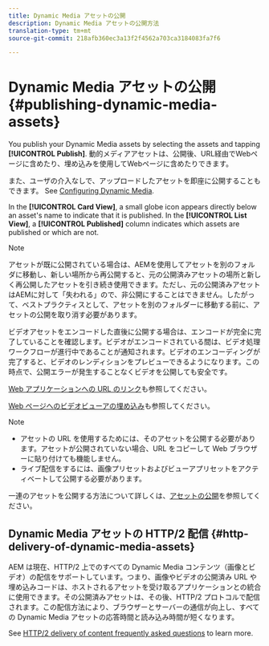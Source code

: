 ```yaml
---
title: Dynamic Media アセットの公開
description: Dynamic Media アセットの公開方法
translation-type: tm+mt
source-git-commit: 218afb360ec3a13f2f4562a703ca3184083fa7f6

---
```



# Dynamic Media アセットの公開 {#publishing-dynamic-media-assets}

You publish your Dynamic Media assets by selecting the assets and tapping **[!UICONTROL Publish]**. 動的メディアアセットは、公開後、URL経由でWebページに含めたり、埋め込みを使用してWebページに含めたりできます。

また、ユーザの介入なしで、アップロードしたアセットを即座に公開することもできます。 See [Configuring Dynamic Media](config-dm.md).

In the **[!UICONTROL Card View]**, a small globe icon appears directly below an asset&#39;s name to indicate that it is published. In the **[!UICONTROL List View]**, a **[!UICONTROL Published]** column indicates which assets are published or which are not.

>[!NOTE]
>
>アセットが既に公開されている場合は、AEMを使用してアセットを別のフォルダに移動し、新しい場所から再公開すると、元の公開済みアセットの場所と新しく再公開したアセットを引き続き使用できます。ただし、元の公開済みアセットはAEMに対して「失われる」ので、非公開にすることはできません。したがって、ベストプラクティスとして、アセットを別のフォルダーに移動する前に、アセットの公開を取り消す必要があります。

ビデオアセットをエンコードした直後に公開する場合は、エンコードが完全に完了していることを確認します。ビデオがエンコードされている間は、ビデオ処理ワークフローが進行中であることが通知されます。ビデオのエンコーディングが完了すると、ビデオのレンディションをプレビューできるようになります。この時点で、公開エラーが発生することなくビデオを公開しても安全です。

[Web アプリケーションへの URL のリンク](linking-urls-to-yourwebapplication.md)も参照してください。

[Web ページへのビデオビューアの埋め込み](embed-code.md)も参照してください。

>[!NOTE]
>
>* アセットの URL を使用するためには、そのアセットを公開する必要があります。アセットが公開されていない場合、URL をコピーして Web ブラウザーに貼り付けても機能しません。
>* ライブ配信をするには、画像プリセットおよびビューアプリセットをアクティベートして公開する必要があります。
>



一連のアセットを公開する方法について詳しくは、[アセットの公開](/help/assets/manage-digital-assets.md)を参照してください。

## Dynamic Media アセットの HTTP/2 配信 {#http-delivery-of-dynamic-media-assets}

AEM は現在、HTTP/2 上でのすべての Dynamic Media コンテンツ（画像とビデオ）の配信をサポートしています。つまり、画像やビデオの公開済み URL や埋め込みコードは、ホストされるアセットを受け取るアプリケーションとの統合に使用できます。その公開済みアセットは、その後、HTTP/2 プロトコルで配信されます。この配信方法により、ブラウザーとサーバーの通信が向上し、すべての Dynamic Media アセットの応答時間と読み込み時間が短くなります。

See [HTTP/2 delivery of content frequently asked questions](/help/assets/dynamic-media/http2faq.md) to learn more.
<!--this md file used to reside under sites-administering-->
